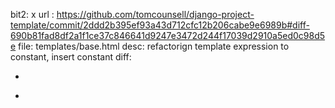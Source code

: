bit2: x
url : https://github.com/tomcounsell/django-project-template/commit/2ddd2b395ef93a43d712cfc12b206cabe9e6989b#diff-690b81fad8df2a1f1ce37c846641d9247e3472d244f17039d2910a5ed0c98d5e
file: templates/base.html
desc: refactorign template expression to constant, insert constant
diff: 
-    <div class="md:col-span-{% block content_width %}8{% endblock %}">
+    <div class="md:col-span-8 md:col-span-9 md:col-span-10 md:col-span-12">